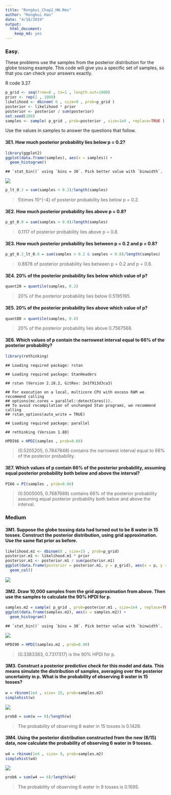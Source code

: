 ```yaml
---
title: "Rongkui_Chap2_HW.Rms"
author: "Rongkui Han"
date: "4/18/2019"
output: 
  html_document: 
    keep_md: yes
---
```


### Easy.   

These problems use the samples from the posterior distribution for the globe tossing example. This code will give you a specific set of samples, so that you can check your answers exactly.    

R code 3.27    

```r
p_grid <- seq(from=0 , to=1 , length.out=1000) 
prior <- rep(1 , 1000)
likelihood <- dbinom( 6 , size=9 , prob=p_grid )
posterior <- likelihood * prior
posterior <- posterior / sum(posterior)
set.seed(100)
samples <- sample( p_grid , prob=posterior , size=1e4 , replace=TRUE )
```

Use the values in samples to answer the questions that follow.   
#### 3E1. How much posterior probability lies below p = 0.2?   

```r
library(ggplot2)
ggplot(data.frame(samples), aes(x = samples)) +
  geom_histogram()
```

```
## `stat_bin()` using `bins = 30`. Pick better value with `binwidth`.
```

![](Rongkui_Chap3_HW_files/figure-html/unnamed-chunk-2-1.png)<!-- -->

```r
p_lt_0.2 = sum(samples < 0.2)/length(samples)
```

> 5\times 10^{-4} of posterior probability lies below p = 0.2.    

#### 3E2. How much posterior probability lies above p = 0.8?   


```r
p_gt_0.8 = sum(samples > 0.8)/length(samples)
```

> 0.1117 of posterior probability lies above p = 0.8.     

#### 3E3. How much posterior probability lies between p = 0.2 and p = 0.8?   


```r
p_gt_0.2_lt_0.8 = sum(samples > 0.2 & samples < 0.8)/length(samples)
```

> 0.8878 of posterior probability lies between p = 0.2 and p = 0.8.    

#### 3E4. 20% of the posterior probability lies below which value of p?   


```r
quant20 = quantile(samples, 0.2)
```

> 20% of the posterior probability lies below 0.5195195.   

#### 3E5. 20% of the posterior probability lies above which value of p?     


```r
quant80 = quantile(samples, 0.8)
```

> 20% of the posterior probability lies above 0.7567568.   

#### 3E6. Which values of p contain the narrowest interval equal to 66% of the posterior probability?     


```r
library(rethinking)
```

```
## Loading required package: rstan
```

```
## Loading required package: StanHeaders
```

```
## rstan (Version 2.18.2, GitRev: 2e1f913d3ca3)
```

```
## For execution on a local, multicore CPU with excess RAM we recommend calling
## options(mc.cores = parallel::detectCores()).
## To avoid recompilation of unchanged Stan programs, we recommend calling
## rstan_options(auto_write = TRUE)
```

```
## Loading required package: parallel
```

```
## rethinking (Version 1.88)
```

```r
HPDI66 = HPDI(samples , prob=0.66)
```

> (0.5205205, 0.7847848) contains the narrowest interval equal to 66% of the posterior probability.    

#### 3E7. Which values of p contain 66% of the posterior probability, assuming equal posterior probability both below and above the interval?    


```r
PI66 = PI(samples , prob=0.66)
```

> (0.5005005, 0.7687688) contains 66% of the posterior probability assuming equal posterior probability both below and above the interval.    


### Medium    
#### 3M1. Suppose the globe tossing data had turned out to be 8 water in 15 tosses. Construct the posterior distribution, using grid approximation. Use the same flat prior as before.    


```r
likelihood.m1 <- dbinom(8 , size=15 , prob=p_grid)
posterior.m1 <- likelihood.m1 * prior
posterior.m1 <- posterior.m1 / sum(posterior.m1)
ggplot(data.frame(posterior = posterior.m1, p = p_grid), aes(x = p, y = posterior)) +
  geom_col()
```

![](Rongkui_Chap3_HW_files/figure-html/unnamed-chunk-9-1.png)<!-- -->


#### 3M2. Draw 10,000 samples from the grid approximation from above. Then use the samples to calculate the 90% HPDI for p.   


```r
samples.m2 = sample( p_grid , prob=posterior.m1 , size=1e4 , replace=TRUE)
ggplot(data.frame(samples.m2), aes(x = samples.m2)) +
  geom_histogram()
```

```
## `stat_bin()` using `bins = 30`. Pick better value with `binwidth`.
```

![](Rongkui_Chap3_HW_files/figure-html/unnamed-chunk-10-1.png)<!-- -->

```r
HPDI90 = HPDI(samples.m2 , prob=0.90)
```

> (0.3383383, 0.7317317) is the 90% HPDI for p.    

#### 3M3. Construct a posterior predictive check for this model and data. This means simulate the distribution of samples, averaging over the posterior uncertainty in p. What is the probability of observing 8 water in 15 tosses?   


```r
w = rbinom(1e4 , size= 15, prob=samples.m2)
simplehist(w)
```

![](Rongkui_Chap3_HW_files/figure-html/unnamed-chunk-11-1.png)<!-- -->

```r
prob8 = sum(w == 8)/length(w)
```

> The probability of observing 8 water in 15 tosses is 0.1428.  

#### 3M4. Using the posterior distribution constructed from the new (8/15) data, now calculate the probability of observing 6 water in 9 tosses.      


```r
w4 = rbinom(1e4 , size= 9, prob=samples.m2)
simplehist(w4)
```

![](Rongkui_Chap3_HW_files/figure-html/unnamed-chunk-12-1.png)<!-- -->

```r
prob6 = sum(w4 == 6)/length(w4)
```

> The probability of observing 6 water in 9 tosses is 0.1695.  
